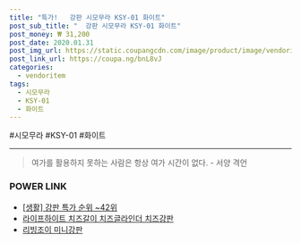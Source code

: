 ```yaml
--- 
title: "특가!   강판 시모무라 KSY-01 화이트" 
post_sub_title: "  강판 시모무라 KSY-01 화이트" 
post_money: ₩ 31,200 
post_date: 2020.01.31 
post_img_url: https://static.coupangcdn.com/image/product/image/vendoritem/2018/05/14/3000087517/b0e92f46-3d59-4ed4-84fd-fd3a020a3dd1.jpg 
post_link_url: https://coupa.ng/bnL8vJ 
categories: 
  - vendoritem 
tags: 
  - 시모무라 
  - KSY-01 
  - 화이트 
--- 
```

  #시모무라 #KSY-01 #화이트 
<hr> 

> 여가를 활용하지 못하는 사람은 항상 여가 시간이 없다. - 서양 격언 


### POWER LINK

* <a href="https://blog.naver.com/sakai111/221790817846" target="_blank"> [생활] 강판 특가 순위 ~42위</a>
* <a href="https://blog.naver.com/sakai111/221781080525" target="_blank">라이프하이트 치즈갈이 치즈글라인더 치즈강판</a>
* <a href="https://blog.naver.com/fasyy4321/221791932215" target="_blank">리빙조이 미니강판</a>
